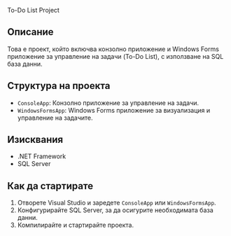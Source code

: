  To-Do List Project

## Описание
Това е проект, който включва конзолно приложение и Windows Forms приложение за управление на задачи (To-Do List), с използване на SQL база данни.

## Структура на проекта
- `ConsoleApp`: Конзолно приложение за управление на задачи.
- `WindowsFormsApp`: Windows Forms приложение за визуализация и управление на задачите.

## Изисквания
- .NET Framework
- SQL Server

## Как да стартирате

1. Отворете Visual Studio и заредете `ConsoleApp` или `WindowsFormsApp`.
2. Конфигурирайте SQL Server, за да осигурите необходимата база данни.
3. Компилирайте и стартирайте проекта.

